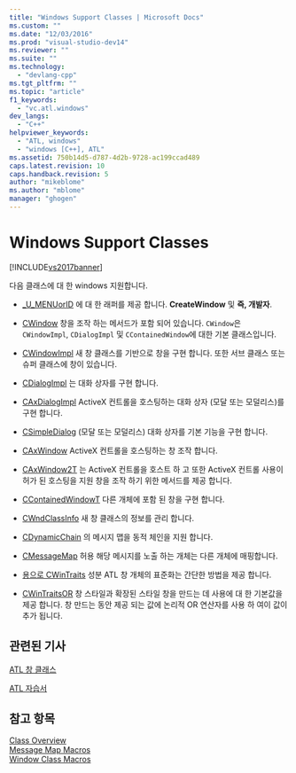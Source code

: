```yaml
---
title: "Windows Support Classes | Microsoft Docs"
ms.custom: ""
ms.date: "12/03/2016"
ms.prod: "visual-studio-dev14"
ms.reviewer: ""
ms.suite: ""
ms.technology: 
  - "devlang-cpp"
ms.tgt_pltfrm: ""
ms.topic: "article"
f1_keywords: 
  - "vc.atl.windows"
dev_langs: 
  - "C++"
helpviewer_keywords: 
  - "ATL, windows"
  - "windows [C++], ATL"
ms.assetid: 750b14d5-d787-4d2b-9728-ac199ccad489
caps.latest.revision: 10
caps.handback.revision: 5
author: "mikeblome"
ms.author: "mblome"
manager: "ghogen"
---
```

# Windows Support Classes
[!INCLUDE[vs2017banner](../assembler/inline/includes/vs2017banner.md)]

다음 클래스에 대 한 windows 지원합니다.  
  
-   [\_U\_MENUorID](../atl/reference/u-menuorid-class.md) 에 대 한 래퍼를 제공 합니다.  **CreateWindow** 및  **즉, 개발자**.  
  
-   [CWindow](../atl/reference/cwindow-class.md) 창을 조작 하는 메서드가 포함 되어 있습니다.  `CWindow`은 `CWindowImpl`, `CDialogImpl` 및 `CContainedWindow`에 대한 기본 클래스입니다.  
  
-   [CWindowImpl](../atl/reference/cwindowimpl-class.md) 새 창 클래스를 기반으로 창을 구현 합니다.  또한 서브 클래스 또는 슈퍼 클래스에 창이 있습니다.  
  
-   [CDialogImpl](../atl/reference/cdialogimpl-class.md) 는 대화 상자를 구현 합니다.  
  
-   [CAxDialogImpl](../atl/reference/caxdialogimpl-class.md) ActiveX 컨트롤을 호스팅하는 대화 상자 \(모달 또는 모덜리스\)를 구현 합니다.  
  
-   [CSimpleDialog](../atl/reference/csimpledialog-class.md) \(모달 또는 모덜리스\) 대화 상자를 기본 기능을 구현 합니다.  
  
-   [CAxWindow](../atl/reference/caxwindow-class.md) ActiveX 컨트롤을 호스팅하는 창 조작 합니다.  
  
-   [CAxWindow2T](../atl/reference/caxwindow2t-class.md) 는 ActiveX 컨트롤을 호스트 하 고 또한 ActiveX 컨트롤 사용이 허가 된 호스팅을 지원 창을 조작 하기 위한 메서드를 제공 합니다.  
  
-   [CContainedWindowT](../atl/reference/ccontainedwindowt-class.md) 다른 개체에 포함 된 창을 구현 합니다.  
  
-   [CWndClassInfo](../atl/reference/cwndclassinfo-class.md) 새 창 클래스의 정보를 관리 합니다.  
  
-   [CDynamicChain](../atl/reference/cdynamicchain-class.md) 의 메시지 맵을 동적 체인을 지원 합니다.  
  
-   [CMessageMap](../atl/reference/cmessagemap-class.md) 허용 해당 메시지를 노출 하는 개체는 다른 개체에 매핑합니다.  
  
-   [용으로 CWinTraits](../atl/reference/cwintraits-class.md) 성분 ATL 창 개체의 표준화는 간단한 방법을 제공 합니다.  
  
-   [CWinTraitsOR](../atl/reference/cwintraitsor-class.md) 창 스타일과 확장된 스타일 창을 만드는 데 사용에 대 한 기본값을 제공 합니다.  창 만드는 동안 제공 되는 값에 논리적 OR 연산자를 사용 하 여이 값이 추가 됩니다.  
  
## 관련된 기사  
 [ATL 창 클래스](../atl/atl-window-classes.md)  
  
 [ATL 자습서](../atl/active-template-library-atl-tutorial.md)  
  
## 참고 항목  
 [Class Overview](../atl/atl-class-overview.md)   
 [Message Map Macros](../atl/reference/message-map-macros-atl.md)   
 [Window Class Macros](../atl/reference/window-class-macros.md)
